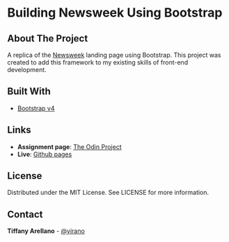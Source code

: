 # Building Newsweek Using Bootstrap

## About The Project
A replica of the [Newsweek](https://newsweek.com) landing page using Bootstrap. This project was created to add this framework to my existing skills of front-end development.

## Built With
- [Bootstrap v4](https://getbootstrap.com/)

## Links
- **Assignment page**: [The Odin Project](https://www.theodinproject.com/courses/html5-and-css3/lessons/using-bootstrap)
- **Live**: [Github pages](https://yirano.github.io/frontend-bootstrap-newsweek/src/)

## License
Distributed under the MIT License. See LICENSE for more information.

## Contact
**Tiffany Arellano** - [@yirano](https://github.com/yirano)